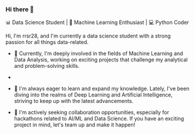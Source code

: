 ### Hi there 👋

📊 Data Science Student | 🤖 Machine Learning Enthusiast | 💻 Python Coder

Hi, I'm rrsr28, and I'm currently a data science student with a strong passion for all things data-related.

- 🔭 Currently, I'm deeply involved in the fields of Machine Learning and Data Analysis, working on exciting projects that challenge my analytical and problem-solving skills.
- 
- 🌱 I'm always eager to learn and expand my knowledge. Lately, I've been diving into the realms of Deep Learning and Artificial Intelligence, striving to keep up with the latest advancements.
 
- 👯 I'm actively seeking collaboration opportunities, especially for hackathons related to AI/ML and Data Science. If you have an exciting project in mind, let's team up and make it happen!
